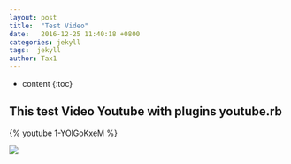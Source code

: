 ```yaml
---
layout: post
title:  "Test Video"
date:   2016-12-25 11:40:18 +0800
categories: jekyll
tags:  jekyll
author: Tax1
---
```


* content
{:toc}


## This test Video Youtube with plugins youtube.rb

{% youtube 1-YOlGoKxeM %}


![](http://www.colorhexa.com/007ded.png)
